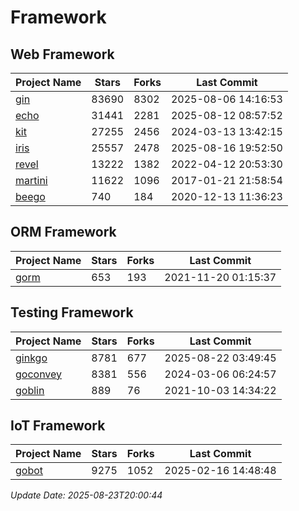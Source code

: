 # Framework

## Web Framework
| Project Name | Stars | Forks | Last Commit |
| ------------ | ----- | ----- | ----------- |
| [gin](https://github.com/gin-gonic/gin) | 83690 | 8302 | 2025-08-06 14:16:53 |
| [echo](https://github.com/labstack/echo) | 31441 | 2281 | 2025-08-12 08:57:52 |
| [kit](https://github.com/go-kit/kit) | 27255 | 2456 | 2024-03-13 13:42:15 |
| [iris](https://github.com/kataras/iris) | 25557 | 2478 | 2025-08-16 19:52:50 |
| [revel](https://github.com/revel/revel) | 13222 | 1382 | 2022-04-12 20:53:30 |
| [martini](https://github.com/go-martini/martini) | 11622 | 1096 | 2017-01-21 21:58:54 |
| [beego](https://github.com/astaxie/beego) | 740 | 184 | 2020-12-13 11:36:23 |

## ORM Framework
| Project Name | Stars | Forks | Last Commit |
| ------------ | ----- | ----- | ----------- |
| [gorm](https://github.com/jinzhu/gorm) | 653 | 193 | 2021-11-20 01:15:37 |

## Testing Framework
| Project Name | Stars | Forks | Last Commit |
| ------------ | ----- | ----- | ----------- |
| [ginkgo](https://github.com/onsi/ginkgo) | 8781 | 677 | 2025-08-22 03:49:45 |
| [goconvey](https://github.com/smartystreets/goconvey) | 8381 | 556 | 2024-03-06 06:24:57 |
| [goblin](https://github.com/franela/goblin) | 889 | 76 | 2021-10-03 14:34:22 |

## IoT Framework
| Project Name | Stars | Forks | Last Commit |
| ------------ | ----- | ----- | ----------- |
| [gobot](https://github.com/hybridgroup/gobot) | 9275 | 1052 | 2025-02-16 14:48:48 |

*Update Date: 2025-08-23T20:00:44*